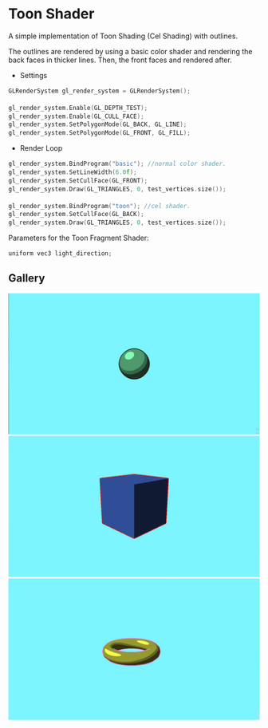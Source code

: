 
# Toon Shader

A simple implementation of Toon Shading (Cel Shading) with outlines.

The outlines are rendered by using a basic color shader and rendering the back faces in thicker lines. Then, the front faces and rendered after.

- Settings
```C++
GLRenderSystem gl_render_system = GLRenderSystem();

gl_render_system.Enable(GL_DEPTH_TEST);
gl_render_system.Enable(GL_CULL_FACE);
gl_render_system.SetPolygonMode(GL_BACK, GL_LINE);
gl_render_system.SetPolygonMode(GL_FRONT, GL_FILL);
```
- Render Loop
```C++
gl_render_system.BindProgram("basic"); //normal color shader.
gl_render_system.SetLineWidth(6.0f);
gl_render_system.SetCullFace(GL_FRONT);
gl_render_system.Draw(GL_TRIANGLES, 0, test_vertices.size());

gl_render_system.BindProgram("toon"); //cel shader.
gl_render_system.SetCullFace(GL_BACK);
gl_render_system.Draw(GL_TRIANGLES, 0, test_vertices.size());
```


Parameters for the Toon Fragment Shader:
```C++
uniform vec3 light_direction;
```


## Gallery

![toon sphere](https://github.com/xz1a/GLSandbox/blob/main/gallery/toon_sphere.JPG)
![toon cube](https://github.com/xz1a/GLSandbox/blob/main/gallery/toon_cube.JPG)
![toon torus](https://github.com/xz1a/GLSandbox/blob/main/gallery/toon_torus.JPG)
